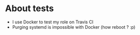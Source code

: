 About tests
===========

  - I use Docker to test my role on Travis CI
  - Purging systemd is impossible with Docker (how reboot ? :p)
